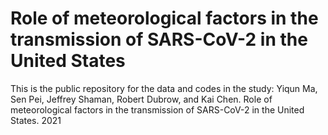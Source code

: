 # Role of meteorological factors in the transmission of SARS-CoV-2 in the United States 
This is the public repository for the data and codes in the study: Yiqun Ma, Sen Pei, Jeffrey Shaman, Robert Dubrow, and Kai Chen. Role of meteorological factors in the transmission of SARS-CoV-2 in the United States. 2021


 
